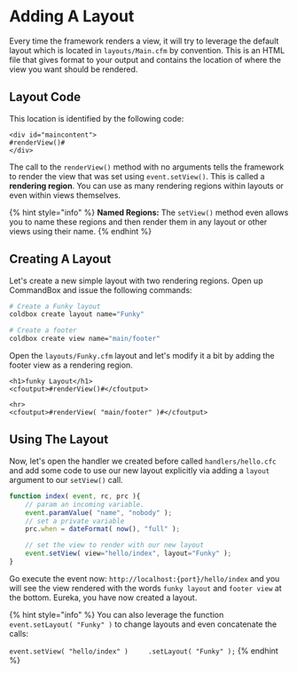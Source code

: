 # Adding A Layout

Every time the framework renders a view, it will try to leverage the default layout which is located in `layouts/Main.cfm` by convention. This is an HTML file that gives format to your output and contains the location of where the view you want should be rendered.

## Layout Code

This location is identified by the following code:

```markup
<div id="maincontent">
#renderView()#
</div>
```

The call to the `renderView()` method with no arguments tells the framework to render the view that was set using `event.setView()`. This is called a **rendering region**. You can use as many rendering regions within layouts or even within views themselves.

{% hint style="info" %}
**Named Regions:** The `setView()` method even allows you to name these regions and then render them in any layout or other views using their name.
{% endhint %}

## Creating A Layout

Let's create a new simple layout with two rendering regions. Open up CommandBox and issue the following commands:

```bash
# Create a Funky layout
coldbox create layout name="Funky"

# Create a footer
coldbox create view name="main/footer"
```

Open the `layouts/Funky.cfm` layout and let's modify it a bit by adding the footer view as a rendering region.

```markup
<h1>funky Layout</h1>
<cfoutput>#renderView()#</cfoutput>

<hr>
<cfoutput>#renderView( "main/footer" )#</cfoutput>
```

## Using The Layout

Now, let's open the handler we created before called `handlers/hello.cfc` and add some code to use our new layout explicitly via adding a `layout` argument to our `setView()` call.

```javascript
function index( event, rc, prc ){
    // param an incoming variable.
    event.paramValue( "name", "nobody" );
    // set a private variable
    prc.when = dateFormat( now(), "full" );

    // set the view to render with our new layout
    event.setView( view="hello/index", layout="Funky" );
}
```

Go execute the event now: `http://localhost:{port}/hello/index` and you will see the view rendered with the words `funky layout` and `footer view` at the bottom. Eureka, you have now created a layout.

{% hint style="info" %}
You can also leverage the function `event.setLayout( "Funky" )` to change layouts and even concatenate the calls:

`event.setView( "hello/index" )    
.setLayout( "Funky" );`
{% endhint %}

